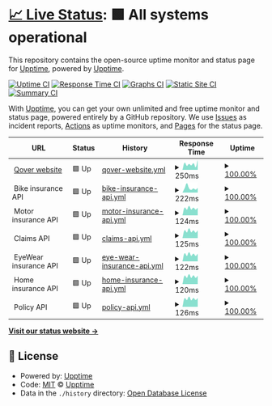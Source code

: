# [📈 Live Status](https://demo.upptime.js.org): <!--live status--> **🟩 All systems operational**

This repository contains the open-source uptime monitor and status page for [Upptime](https://upptime.js.org), powered by [Upptime](https://github.com/upptime/upptime).

[![Uptime CI](https://github.com/qover-me/upptime/workflows/Uptime%20CI/badge.svg)](https://github.com/qover-me/upptime/actions?query=workflow%3A%22Uptime+CI%22)
[![Response Time CI](https://github.com/qover-me/upptime/workflows/Response%20Time%20CI/badge.svg)](https://github.com/qover-me/upptime/actions?query=workflow%3A%22Response+Time+CI%22)
[![Graphs CI](https://github.com/qover-me/upptime/workflows/Graphs%20CI/badge.svg)](https://github.com/qover-me/upptime/actions?query=workflow%3A%22Graphs+CI%22)
[![Static Site CI](https://github.com/qover-me/upptime/workflows/Static%20Site%20CI/badge.svg)](https://github.com/qover-me/upptime/actions?query=workflow%3A%22Static+Site+CI%22)
[![Summary CI](https://github.com/qover-me/upptime/workflows/Summary%20CI/badge.svg)](https://github.com/qover-me/upptime/actions?query=workflow%3A%22Summary+CI%22)

With [Upptime](https://upptime.js.org), you can get your own unlimited and free uptime monitor and status page, powered entirely by a GitHub repository. We use [Issues](https://github.com/upptime/upptime/issues) as incident reports, [Actions](https://github.com/qover-me/upptime/actions) as uptime monitors, and [Pages](https://demo.upptime.js.org) for the status page.

<!--start: status pages-->
<!-- This summary is generated by Upptime (https://github.com/upptime/upptime) -->
<!-- Do not edit this manually, your changes will be overwritten -->
<!-- prettier-ignore -->
| URL | Status | History | Response Time | Uptime |
| --- | ------ | ------- | ------------- | ------ |
| <img alt="" src="https://icons.duckduckgo.com/ip3/www.qover.com.ico" height="13"> [Qover website](https://www.qover.com) | 🟩 Up | [qover-website.yml](https://github.com/qover-me/upptime/commits/HEAD/history/qover-website.yml) | <details><summary><img alt="Response time graph" src="./graphs/qover-website/response-time-week.png" height="20"> 250ms</summary><br><a href="https://status.qover.com/history/qover-website"><img alt="Response time 275" src="https://img.shields.io/endpoint?url=https%3A%2F%2Fraw.githubusercontent.com%2Fqover-me%2Fupptime%2FHEAD%2Fapi%2Fqover-website%2Fresponse-time.json"></a><br><a href="https://status.qover.com/history/qover-website"><img alt="24-hour response time 421" src="https://img.shields.io/endpoint?url=https%3A%2F%2Fraw.githubusercontent.com%2Fqover-me%2Fupptime%2FHEAD%2Fapi%2Fqover-website%2Fresponse-time-day.json"></a><br><a href="https://status.qover.com/history/qover-website"><img alt="7-day response time 250" src="https://img.shields.io/endpoint?url=https%3A%2F%2Fraw.githubusercontent.com%2Fqover-me%2Fupptime%2FHEAD%2Fapi%2Fqover-website%2Fresponse-time-week.json"></a><br><a href="https://status.qover.com/history/qover-website"><img alt="30-day response time 273" src="https://img.shields.io/endpoint?url=https%3A%2F%2Fraw.githubusercontent.com%2Fqover-me%2Fupptime%2FHEAD%2Fapi%2Fqover-website%2Fresponse-time-month.json"></a><br><a href="https://status.qover.com/history/qover-website"><img alt="1-year response time 275" src="https://img.shields.io/endpoint?url=https%3A%2F%2Fraw.githubusercontent.com%2Fqover-me%2Fupptime%2FHEAD%2Fapi%2Fqover-website%2Fresponse-time-year.json"></a></details> | <details><summary><a href="https://status.qover.com/history/qover-website">100.00%</a></summary><a href="https://status.qover.com/history/qover-website"><img alt="All-time uptime 100.00%" src="https://img.shields.io/endpoint?url=https%3A%2F%2Fraw.githubusercontent.com%2Fqover-me%2Fupptime%2FHEAD%2Fapi%2Fqover-website%2Fuptime.json"></a><br><a href="https://status.qover.com/history/qover-website"><img alt="24-hour uptime 100.00%" src="https://img.shields.io/endpoint?url=https%3A%2F%2Fraw.githubusercontent.com%2Fqover-me%2Fupptime%2FHEAD%2Fapi%2Fqover-website%2Fuptime-day.json"></a><br><a href="https://status.qover.com/history/qover-website"><img alt="7-day uptime 100.00%" src="https://img.shields.io/endpoint?url=https%3A%2F%2Fraw.githubusercontent.com%2Fqover-me%2Fupptime%2FHEAD%2Fapi%2Fqover-website%2Fuptime-week.json"></a><br><a href="https://status.qover.com/history/qover-website"><img alt="30-day uptime 100.00%" src="https://img.shields.io/endpoint?url=https%3A%2F%2Fraw.githubusercontent.com%2Fqover-me%2Fupptime%2FHEAD%2Fapi%2Fqover-website%2Fuptime-month.json"></a><br><a href="https://status.qover.com/history/qover-website"><img alt="1-year uptime 100.00%" src="https://img.shields.io/endpoint?url=https%3A%2F%2Fraw.githubusercontent.com%2Fqover-me%2Fupptime%2FHEAD%2Fapi%2Fqover-website%2Fuptime-year.json"></a></details>
| <img alt="" src="https://icons.duckduckgo.com/ip3/null.ico" height="13"> Bike insurance API | 🟩 Up | [bike-insurance-api.yml](https://github.com/qover-me/upptime/commits/HEAD/history/bike-insurance-api.yml) | <details><summary><img alt="Response time graph" src="./graphs/bike-insurance-api/response-time-week.png" height="20"> 222ms</summary><br><a href="https://status.qover.com/history/bike-insurance-api"><img alt="Response time 206" src="https://img.shields.io/endpoint?url=https%3A%2F%2Fraw.githubusercontent.com%2Fqover-me%2Fupptime%2FHEAD%2Fapi%2Fbike-insurance-api%2Fresponse-time.json"></a><br><a href="https://status.qover.com/history/bike-insurance-api"><img alt="24-hour response time 221" src="https://img.shields.io/endpoint?url=https%3A%2F%2Fraw.githubusercontent.com%2Fqover-me%2Fupptime%2FHEAD%2Fapi%2Fbike-insurance-api%2Fresponse-time-day.json"></a><br><a href="https://status.qover.com/history/bike-insurance-api"><img alt="7-day response time 222" src="https://img.shields.io/endpoint?url=https%3A%2F%2Fraw.githubusercontent.com%2Fqover-me%2Fupptime%2FHEAD%2Fapi%2Fbike-insurance-api%2Fresponse-time-week.json"></a><br><a href="https://status.qover.com/history/bike-insurance-api"><img alt="30-day response time 213" src="https://img.shields.io/endpoint?url=https%3A%2F%2Fraw.githubusercontent.com%2Fqover-me%2Fupptime%2FHEAD%2Fapi%2Fbike-insurance-api%2Fresponse-time-month.json"></a><br><a href="https://status.qover.com/history/bike-insurance-api"><img alt="1-year response time 206" src="https://img.shields.io/endpoint?url=https%3A%2F%2Fraw.githubusercontent.com%2Fqover-me%2Fupptime%2FHEAD%2Fapi%2Fbike-insurance-api%2Fresponse-time-year.json"></a></details> | <details><summary><a href="https://status.qover.com/history/bike-insurance-api">100.00%</a></summary><a href="https://status.qover.com/history/bike-insurance-api"><img alt="All-time uptime 100.00%" src="https://img.shields.io/endpoint?url=https%3A%2F%2Fraw.githubusercontent.com%2Fqover-me%2Fupptime%2FHEAD%2Fapi%2Fbike-insurance-api%2Fuptime.json"></a><br><a href="https://status.qover.com/history/bike-insurance-api"><img alt="24-hour uptime 100.00%" src="https://img.shields.io/endpoint?url=https%3A%2F%2Fraw.githubusercontent.com%2Fqover-me%2Fupptime%2FHEAD%2Fapi%2Fbike-insurance-api%2Fuptime-day.json"></a><br><a href="https://status.qover.com/history/bike-insurance-api"><img alt="7-day uptime 100.00%" src="https://img.shields.io/endpoint?url=https%3A%2F%2Fraw.githubusercontent.com%2Fqover-me%2Fupptime%2FHEAD%2Fapi%2Fbike-insurance-api%2Fuptime-week.json"></a><br><a href="https://status.qover.com/history/bike-insurance-api"><img alt="30-day uptime 100.00%" src="https://img.shields.io/endpoint?url=https%3A%2F%2Fraw.githubusercontent.com%2Fqover-me%2Fupptime%2FHEAD%2Fapi%2Fbike-insurance-api%2Fuptime-month.json"></a><br><a href="https://status.qover.com/history/bike-insurance-api"><img alt="1-year uptime 100.00%" src="https://img.shields.io/endpoint?url=https%3A%2F%2Fraw.githubusercontent.com%2Fqover-me%2Fupptime%2FHEAD%2Fapi%2Fbike-insurance-api%2Fuptime-year.json"></a></details>
| <img alt="" src="https://icons.duckduckgo.com/ip3/null.ico" height="13"> Motor insurance API | 🟩 Up | [motor-insurance-api.yml](https://github.com/qover-me/upptime/commits/HEAD/history/motor-insurance-api.yml) | <details><summary><img alt="Response time graph" src="./graphs/motor-insurance-api/response-time-week.png" height="20"> 124ms</summary><br><a href="https://status.qover.com/history/motor-insurance-api"><img alt="Response time 126" src="https://img.shields.io/endpoint?url=https%3A%2F%2Fraw.githubusercontent.com%2Fqover-me%2Fupptime%2FHEAD%2Fapi%2Fmotor-insurance-api%2Fresponse-time.json"></a><br><a href="https://status.qover.com/history/motor-insurance-api"><img alt="24-hour response time 131" src="https://img.shields.io/endpoint?url=https%3A%2F%2Fraw.githubusercontent.com%2Fqover-me%2Fupptime%2FHEAD%2Fapi%2Fmotor-insurance-api%2Fresponse-time-day.json"></a><br><a href="https://status.qover.com/history/motor-insurance-api"><img alt="7-day response time 124" src="https://img.shields.io/endpoint?url=https%3A%2F%2Fraw.githubusercontent.com%2Fqover-me%2Fupptime%2FHEAD%2Fapi%2Fmotor-insurance-api%2Fresponse-time-week.json"></a><br><a href="https://status.qover.com/history/motor-insurance-api"><img alt="30-day response time 128" src="https://img.shields.io/endpoint?url=https%3A%2F%2Fraw.githubusercontent.com%2Fqover-me%2Fupptime%2FHEAD%2Fapi%2Fmotor-insurance-api%2Fresponse-time-month.json"></a><br><a href="https://status.qover.com/history/motor-insurance-api"><img alt="1-year response time 126" src="https://img.shields.io/endpoint?url=https%3A%2F%2Fraw.githubusercontent.com%2Fqover-me%2Fupptime%2FHEAD%2Fapi%2Fmotor-insurance-api%2Fresponse-time-year.json"></a></details> | <details><summary><a href="https://status.qover.com/history/motor-insurance-api">100.00%</a></summary><a href="https://status.qover.com/history/motor-insurance-api"><img alt="All-time uptime 100.00%" src="https://img.shields.io/endpoint?url=https%3A%2F%2Fraw.githubusercontent.com%2Fqover-me%2Fupptime%2FHEAD%2Fapi%2Fmotor-insurance-api%2Fuptime.json"></a><br><a href="https://status.qover.com/history/motor-insurance-api"><img alt="24-hour uptime 100.00%" src="https://img.shields.io/endpoint?url=https%3A%2F%2Fraw.githubusercontent.com%2Fqover-me%2Fupptime%2FHEAD%2Fapi%2Fmotor-insurance-api%2Fuptime-day.json"></a><br><a href="https://status.qover.com/history/motor-insurance-api"><img alt="7-day uptime 100.00%" src="https://img.shields.io/endpoint?url=https%3A%2F%2Fraw.githubusercontent.com%2Fqover-me%2Fupptime%2FHEAD%2Fapi%2Fmotor-insurance-api%2Fuptime-week.json"></a><br><a href="https://status.qover.com/history/motor-insurance-api"><img alt="30-day uptime 100.00%" src="https://img.shields.io/endpoint?url=https%3A%2F%2Fraw.githubusercontent.com%2Fqover-me%2Fupptime%2FHEAD%2Fapi%2Fmotor-insurance-api%2Fuptime-month.json"></a><br><a href="https://status.qover.com/history/motor-insurance-api"><img alt="1-year uptime 100.00%" src="https://img.shields.io/endpoint?url=https%3A%2F%2Fraw.githubusercontent.com%2Fqover-me%2Fupptime%2FHEAD%2Fapi%2Fmotor-insurance-api%2Fuptime-year.json"></a></details>
| <img alt="" src="https://icons.duckduckgo.com/ip3/null.ico" height="13"> Claims API | 🟩 Up | [claims-api.yml](https://github.com/qover-me/upptime/commits/HEAD/history/claims-api.yml) | <details><summary><img alt="Response time graph" src="./graphs/claims-api/response-time-week.png" height="20"> 125ms</summary><br><a href="https://status.qover.com/history/claims-api"><img alt="Response time 128" src="https://img.shields.io/endpoint?url=https%3A%2F%2Fraw.githubusercontent.com%2Fqover-me%2Fupptime%2FHEAD%2Fapi%2Fclaims-api%2Fresponse-time.json"></a><br><a href="https://status.qover.com/history/claims-api"><img alt="24-hour response time 134" src="https://img.shields.io/endpoint?url=https%3A%2F%2Fraw.githubusercontent.com%2Fqover-me%2Fupptime%2FHEAD%2Fapi%2Fclaims-api%2Fresponse-time-day.json"></a><br><a href="https://status.qover.com/history/claims-api"><img alt="7-day response time 125" src="https://img.shields.io/endpoint?url=https%3A%2F%2Fraw.githubusercontent.com%2Fqover-me%2Fupptime%2FHEAD%2Fapi%2Fclaims-api%2Fresponse-time-week.json"></a><br><a href="https://status.qover.com/history/claims-api"><img alt="30-day response time 130" src="https://img.shields.io/endpoint?url=https%3A%2F%2Fraw.githubusercontent.com%2Fqover-me%2Fupptime%2FHEAD%2Fapi%2Fclaims-api%2Fresponse-time-month.json"></a><br><a href="https://status.qover.com/history/claims-api"><img alt="1-year response time 128" src="https://img.shields.io/endpoint?url=https%3A%2F%2Fraw.githubusercontent.com%2Fqover-me%2Fupptime%2FHEAD%2Fapi%2Fclaims-api%2Fresponse-time-year.json"></a></details> | <details><summary><a href="https://status.qover.com/history/claims-api">100.00%</a></summary><a href="https://status.qover.com/history/claims-api"><img alt="All-time uptime 100.00%" src="https://img.shields.io/endpoint?url=https%3A%2F%2Fraw.githubusercontent.com%2Fqover-me%2Fupptime%2FHEAD%2Fapi%2Fclaims-api%2Fuptime.json"></a><br><a href="https://status.qover.com/history/claims-api"><img alt="24-hour uptime 100.00%" src="https://img.shields.io/endpoint?url=https%3A%2F%2Fraw.githubusercontent.com%2Fqover-me%2Fupptime%2FHEAD%2Fapi%2Fclaims-api%2Fuptime-day.json"></a><br><a href="https://status.qover.com/history/claims-api"><img alt="7-day uptime 100.00%" src="https://img.shields.io/endpoint?url=https%3A%2F%2Fraw.githubusercontent.com%2Fqover-me%2Fupptime%2FHEAD%2Fapi%2Fclaims-api%2Fuptime-week.json"></a><br><a href="https://status.qover.com/history/claims-api"><img alt="30-day uptime 100.00%" src="https://img.shields.io/endpoint?url=https%3A%2F%2Fraw.githubusercontent.com%2Fqover-me%2Fupptime%2FHEAD%2Fapi%2Fclaims-api%2Fuptime-month.json"></a><br><a href="https://status.qover.com/history/claims-api"><img alt="1-year uptime 100.00%" src="https://img.shields.io/endpoint?url=https%3A%2F%2Fraw.githubusercontent.com%2Fqover-me%2Fupptime%2FHEAD%2Fapi%2Fclaims-api%2Fuptime-year.json"></a></details>
| <img alt="" src="https://icons.duckduckgo.com/ip3/null.ico" height="13"> EyeWear insurance API | 🟩 Up | [eye-wear-insurance-api.yml](https://github.com/qover-me/upptime/commits/HEAD/history/eye-wear-insurance-api.yml) | <details><summary><img alt="Response time graph" src="./graphs/eye-wear-insurance-api/response-time-week.png" height="20"> 122ms</summary><br><a href="https://status.qover.com/history/eye-wear-insurance-api"><img alt="Response time 127" src="https://img.shields.io/endpoint?url=https%3A%2F%2Fraw.githubusercontent.com%2Fqover-me%2Fupptime%2FHEAD%2Fapi%2Feye-wear-insurance-api%2Fresponse-time.json"></a><br><a href="https://status.qover.com/history/eye-wear-insurance-api"><img alt="24-hour response time 132" src="https://img.shields.io/endpoint?url=https%3A%2F%2Fraw.githubusercontent.com%2Fqover-me%2Fupptime%2FHEAD%2Fapi%2Feye-wear-insurance-api%2Fresponse-time-day.json"></a><br><a href="https://status.qover.com/history/eye-wear-insurance-api"><img alt="7-day response time 122" src="https://img.shields.io/endpoint?url=https%3A%2F%2Fraw.githubusercontent.com%2Fqover-me%2Fupptime%2FHEAD%2Fapi%2Feye-wear-insurance-api%2Fresponse-time-week.json"></a><br><a href="https://status.qover.com/history/eye-wear-insurance-api"><img alt="30-day response time 129" src="https://img.shields.io/endpoint?url=https%3A%2F%2Fraw.githubusercontent.com%2Fqover-me%2Fupptime%2FHEAD%2Fapi%2Feye-wear-insurance-api%2Fresponse-time-month.json"></a><br><a href="https://status.qover.com/history/eye-wear-insurance-api"><img alt="1-year response time 127" src="https://img.shields.io/endpoint?url=https%3A%2F%2Fraw.githubusercontent.com%2Fqover-me%2Fupptime%2FHEAD%2Fapi%2Feye-wear-insurance-api%2Fresponse-time-year.json"></a></details> | <details><summary><a href="https://status.qover.com/history/eye-wear-insurance-api">100.00%</a></summary><a href="https://status.qover.com/history/eye-wear-insurance-api"><img alt="All-time uptime 100.00%" src="https://img.shields.io/endpoint?url=https%3A%2F%2Fraw.githubusercontent.com%2Fqover-me%2Fupptime%2FHEAD%2Fapi%2Feye-wear-insurance-api%2Fuptime.json"></a><br><a href="https://status.qover.com/history/eye-wear-insurance-api"><img alt="24-hour uptime 100.00%" src="https://img.shields.io/endpoint?url=https%3A%2F%2Fraw.githubusercontent.com%2Fqover-me%2Fupptime%2FHEAD%2Fapi%2Feye-wear-insurance-api%2Fuptime-day.json"></a><br><a href="https://status.qover.com/history/eye-wear-insurance-api"><img alt="7-day uptime 100.00%" src="https://img.shields.io/endpoint?url=https%3A%2F%2Fraw.githubusercontent.com%2Fqover-me%2Fupptime%2FHEAD%2Fapi%2Feye-wear-insurance-api%2Fuptime-week.json"></a><br><a href="https://status.qover.com/history/eye-wear-insurance-api"><img alt="30-day uptime 100.00%" src="https://img.shields.io/endpoint?url=https%3A%2F%2Fraw.githubusercontent.com%2Fqover-me%2Fupptime%2FHEAD%2Fapi%2Feye-wear-insurance-api%2Fuptime-month.json"></a><br><a href="https://status.qover.com/history/eye-wear-insurance-api"><img alt="1-year uptime 100.00%" src="https://img.shields.io/endpoint?url=https%3A%2F%2Fraw.githubusercontent.com%2Fqover-me%2Fupptime%2FHEAD%2Fapi%2Feye-wear-insurance-api%2Fuptime-year.json"></a></details>
| <img alt="" src="https://icons.duckduckgo.com/ip3/null.ico" height="13"> Home insurance API | 🟩 Up | [home-insurance-api.yml](https://github.com/qover-me/upptime/commits/HEAD/history/home-insurance-api.yml) | <details><summary><img alt="Response time graph" src="./graphs/home-insurance-api/response-time-week.png" height="20"> 120ms</summary><br><a href="https://status.qover.com/history/home-insurance-api"><img alt="Response time 125" src="https://img.shields.io/endpoint?url=https%3A%2F%2Fraw.githubusercontent.com%2Fqover-me%2Fupptime%2FHEAD%2Fapi%2Fhome-insurance-api%2Fresponse-time.json"></a><br><a href="https://status.qover.com/history/home-insurance-api"><img alt="24-hour response time 129" src="https://img.shields.io/endpoint?url=https%3A%2F%2Fraw.githubusercontent.com%2Fqover-me%2Fupptime%2FHEAD%2Fapi%2Fhome-insurance-api%2Fresponse-time-day.json"></a><br><a href="https://status.qover.com/history/home-insurance-api"><img alt="7-day response time 120" src="https://img.shields.io/endpoint?url=https%3A%2F%2Fraw.githubusercontent.com%2Fqover-me%2Fupptime%2FHEAD%2Fapi%2Fhome-insurance-api%2Fresponse-time-week.json"></a><br><a href="https://status.qover.com/history/home-insurance-api"><img alt="30-day response time 128" src="https://img.shields.io/endpoint?url=https%3A%2F%2Fraw.githubusercontent.com%2Fqover-me%2Fupptime%2FHEAD%2Fapi%2Fhome-insurance-api%2Fresponse-time-month.json"></a><br><a href="https://status.qover.com/history/home-insurance-api"><img alt="1-year response time 125" src="https://img.shields.io/endpoint?url=https%3A%2F%2Fraw.githubusercontent.com%2Fqover-me%2Fupptime%2FHEAD%2Fapi%2Fhome-insurance-api%2Fresponse-time-year.json"></a></details> | <details><summary><a href="https://status.qover.com/history/home-insurance-api">100.00%</a></summary><a href="https://status.qover.com/history/home-insurance-api"><img alt="All-time uptime 100.00%" src="https://img.shields.io/endpoint?url=https%3A%2F%2Fraw.githubusercontent.com%2Fqover-me%2Fupptime%2FHEAD%2Fapi%2Fhome-insurance-api%2Fuptime.json"></a><br><a href="https://status.qover.com/history/home-insurance-api"><img alt="24-hour uptime 100.00%" src="https://img.shields.io/endpoint?url=https%3A%2F%2Fraw.githubusercontent.com%2Fqover-me%2Fupptime%2FHEAD%2Fapi%2Fhome-insurance-api%2Fuptime-day.json"></a><br><a href="https://status.qover.com/history/home-insurance-api"><img alt="7-day uptime 100.00%" src="https://img.shields.io/endpoint?url=https%3A%2F%2Fraw.githubusercontent.com%2Fqover-me%2Fupptime%2FHEAD%2Fapi%2Fhome-insurance-api%2Fuptime-week.json"></a><br><a href="https://status.qover.com/history/home-insurance-api"><img alt="30-day uptime 100.00%" src="https://img.shields.io/endpoint?url=https%3A%2F%2Fraw.githubusercontent.com%2Fqover-me%2Fupptime%2FHEAD%2Fapi%2Fhome-insurance-api%2Fuptime-month.json"></a><br><a href="https://status.qover.com/history/home-insurance-api"><img alt="1-year uptime 100.00%" src="https://img.shields.io/endpoint?url=https%3A%2F%2Fraw.githubusercontent.com%2Fqover-me%2Fupptime%2FHEAD%2Fapi%2Fhome-insurance-api%2Fuptime-year.json"></a></details>
| <img alt="" src="https://icons.duckduckgo.com/ip3/null.ico" height="13"> Policy API | 🟩 Up | [policy-api.yml](https://github.com/qover-me/upptime/commits/HEAD/history/policy-api.yml) | <details><summary><img alt="Response time graph" src="./graphs/policy-api/response-time-week.png" height="20"> 126ms</summary><br><a href="https://status.qover.com/history/policy-api"><img alt="Response time 131" src="https://img.shields.io/endpoint?url=https%3A%2F%2Fraw.githubusercontent.com%2Fqover-me%2Fupptime%2FHEAD%2Fapi%2Fpolicy-api%2Fresponse-time.json"></a><br><a href="https://status.qover.com/history/policy-api"><img alt="24-hour response time 136" src="https://img.shields.io/endpoint?url=https%3A%2F%2Fraw.githubusercontent.com%2Fqover-me%2Fupptime%2FHEAD%2Fapi%2Fpolicy-api%2Fresponse-time-day.json"></a><br><a href="https://status.qover.com/history/policy-api"><img alt="7-day response time 126" src="https://img.shields.io/endpoint?url=https%3A%2F%2Fraw.githubusercontent.com%2Fqover-me%2Fupptime%2FHEAD%2Fapi%2Fpolicy-api%2Fresponse-time-week.json"></a><br><a href="https://status.qover.com/history/policy-api"><img alt="30-day response time 131" src="https://img.shields.io/endpoint?url=https%3A%2F%2Fraw.githubusercontent.com%2Fqover-me%2Fupptime%2FHEAD%2Fapi%2Fpolicy-api%2Fresponse-time-month.json"></a><br><a href="https://status.qover.com/history/policy-api"><img alt="1-year response time 131" src="https://img.shields.io/endpoint?url=https%3A%2F%2Fraw.githubusercontent.com%2Fqover-me%2Fupptime%2FHEAD%2Fapi%2Fpolicy-api%2Fresponse-time-year.json"></a></details> | <details><summary><a href="https://status.qover.com/history/policy-api">100.00%</a></summary><a href="https://status.qover.com/history/policy-api"><img alt="All-time uptime 100.00%" src="https://img.shields.io/endpoint?url=https%3A%2F%2Fraw.githubusercontent.com%2Fqover-me%2Fupptime%2FHEAD%2Fapi%2Fpolicy-api%2Fuptime.json"></a><br><a href="https://status.qover.com/history/policy-api"><img alt="24-hour uptime 100.00%" src="https://img.shields.io/endpoint?url=https%3A%2F%2Fraw.githubusercontent.com%2Fqover-me%2Fupptime%2FHEAD%2Fapi%2Fpolicy-api%2Fuptime-day.json"></a><br><a href="https://status.qover.com/history/policy-api"><img alt="7-day uptime 100.00%" src="https://img.shields.io/endpoint?url=https%3A%2F%2Fraw.githubusercontent.com%2Fqover-me%2Fupptime%2FHEAD%2Fapi%2Fpolicy-api%2Fuptime-week.json"></a><br><a href="https://status.qover.com/history/policy-api"><img alt="30-day uptime 100.00%" src="https://img.shields.io/endpoint?url=https%3A%2F%2Fraw.githubusercontent.com%2Fqover-me%2Fupptime%2FHEAD%2Fapi%2Fpolicy-api%2Fuptime-month.json"></a><br><a href="https://status.qover.com/history/policy-api"><img alt="1-year uptime 100.00%" src="https://img.shields.io/endpoint?url=https%3A%2F%2Fraw.githubusercontent.com%2Fqover-me%2Fupptime%2FHEAD%2Fapi%2Fpolicy-api%2Fuptime-year.json"></a></details>

<!--end: status pages-->

[**Visit our status website →**](https://demo.upptime.js.org)

## 📄 License

- Powered by: [Upptime](https://github.com/upptime/upptime)
- Code: [MIT](./LICENSE) © [Upptime](https://upptime.js.org)
- Data in the `./history` directory: [Open Database License](https://opendatacommons.org/licenses/odbl/1-0/)
